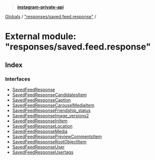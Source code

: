 > **[instagram-private-api](../README.md)**

[Globals](../README.md) / ["responses/saved.feed.response"](_responses_saved_feed_response_.md) /

# External module: "responses/saved.feed.response"

## Index

### Interfaces

* [SavedFeedResponse](../interfaces/_responses_saved_feed_response_.savedfeedresponse.md)
* [SavedFeedResponseCandidatesItem](../interfaces/_responses_saved_feed_response_.savedfeedresponsecandidatesitem.md)
* [SavedFeedResponseCaption](../interfaces/_responses_saved_feed_response_.savedfeedresponsecaption.md)
* [SavedFeedResponseCarouselMediaItem](../interfaces/_responses_saved_feed_response_.savedfeedresponsecarouselmediaitem.md)
* [SavedFeedResponseFriendship_status](../interfaces/_responses_saved_feed_response_.savedfeedresponsefriendship_status.md)
* [SavedFeedResponseImage_versions2](../interfaces/_responses_saved_feed_response_.savedfeedresponseimage_versions2.md)
* [SavedFeedResponseInItem](../interfaces/_responses_saved_feed_response_.savedfeedresponseinitem.md)
* [SavedFeedResponseLocation](../interfaces/_responses_saved_feed_response_.savedfeedresponselocation.md)
* [SavedFeedResponseMedia](../interfaces/_responses_saved_feed_response_.savedfeedresponsemedia.md)
* [SavedFeedResponsePreviewCommentsItem](../interfaces/_responses_saved_feed_response_.savedfeedresponsepreviewcommentsitem.md)
* [SavedFeedResponseRootObjectItem](../interfaces/_responses_saved_feed_response_.savedfeedresponserootobjectitem.md)
* [SavedFeedResponseUser](../interfaces/_responses_saved_feed_response_.savedfeedresponseuser.md)
* [SavedFeedResponseUsertags](../interfaces/_responses_saved_feed_response_.savedfeedresponseusertags.md)